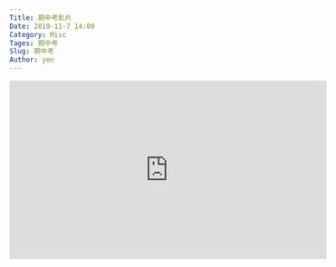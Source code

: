 ```yaml
---
Title: 期中考影片
Date: 2019-11-7 14:00
Category: Misc
Tages: 期中考
Slug: 期中考
Author: yen
---
```

<iframe width="560" height="315" src="https://www.youtube.com/embed/1LrJjFsCyjI" frameborder="0" allow="accelerometer; autoplay; encrypted-media; gyroscope; picture-in-picture" allowfullscreen></iframe>